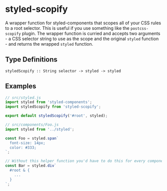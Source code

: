 # styled-scopify

A wrapper function for styled-components that scopes all of your CSS rules to a root
selector. This is useful if you use something like the `postcss-scopify` plugin. The
wrapper function is curried and accepts two arguments - a CSS selector string to use as
the scope and the original `styled` function - and returns the wrapped `styled` function.

## Type Definitions

```
styledScopify :: String selector -> styled -> styled
```

## Examples

```js
// src/styled.js
import styled from 'styled-components';
import styledScopify from 'styled-scopify';

export default styledScopify('#root', styled);

// src/components/Foo.js
import styled from '../styled';

const Foo = styled.span`
  font-size: 14px;
  color: #333;
`;

// Without this helper function you'd have to do this for every component:
const Bar = styled.div`
  #root & {
    ...
  }
`;
```
